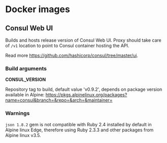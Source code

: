 # Docker images

## Consul Web UI

Builds and hosts release version of Consul Web UI.
Proxy should take care of `/v1` location to point to Consul container hosting the API.

Read more https://github.com/hashicorp/consul/tree/master/ui.

### Build arguments

**CONSUL_VERSION**

Repository tag to build, default value 'v0.9.2',
depends on package version available in Alpine:
https://pkgs.alpinelinux.org/packages?name=consul&branch=&repo=&arch=&maintainer=

### Warnings

`json 1.8.2` gem is not compatible with Ruby 2.4 installed by default in Alpine linux Edge,
therefore using Ruby 2.3.3 and other packages from Alpine linux v3.5.
